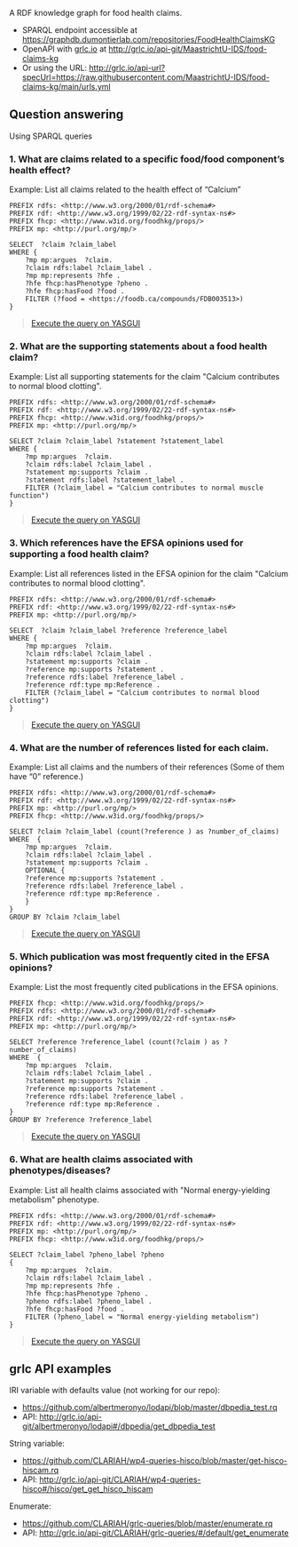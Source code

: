 A RDF knowledge graph for food health claims.

* SPARQL endpoint accessible at https://graphdb.dumontierlab.com/repositories/FoodHealthClaimsKG
* OpenAPI with [grlc.io](http://grlc.io) at http://grlc.io/api-git/MaastrichtU-IDS/food-claims-kg
* Or using the URL: http://grlc.io/api-url?specUrl=https://raw.githubusercontent.com/MaastrichtU-IDS/food-claims-kg/main/urls.yml

## Question answering

Using SPARQL queries

### 1. What are claims related to a specific food/food component’s health effect? 

Example: List all claims related to the health effect of “Calcium”

```SPARQL
PREFIX rdfs: <http://www.w3.org/2000/01/rdf-schema#>
PREFIX rdf: <http://www.w3.org/1999/02/22-rdf-syntax-ns#>
PREFIX fhcp: <http://www.w3id.org/foodhkg/props/>
PREFIX mp: <http://purl.org/mp/>

SELECT  ?claim ?claim_label
WHERE {
    ?mp mp:argues  ?claim.
    ?claim rdfs:label ?claim_label .
    ?mp mp:represents ?hfe .
    ?hfe fhcp:hasPhenotype ?pheno .
    ?hfe fhcp:hasFood ?food .
    FILTER (?food = <https://foodb.ca/compounds/FDB003513>)
}
```

> <a href="https://yasgui.triply.cc/#query=PREFIX%20fhcp%3A%20%3Chttp%3A%2F%2Fwww.w3id.org%2Ffoodhkg%2Fprops%2F%3E%0APREFIX%20rdfs%3A%20%3Chttp%3A%2F%2Fwww.w3.org%2F2000%2F01%2Frdf-schema%23%3E%0APREFIX%20mp%3A%20%3Chttp%3A%2F%2Fpurl.org%2Fmp%2F%3E%0A%0ASELECT%20%20%3Fclaim%20%3Fclaim_label%0AWHERE%20%7B%0A%20%20%20%20%3Fmp%20mp%3Aargues%20%20%3Fclaim.%0A%20%20%20%20%3Fclaim%20rdfs%3Alabel%20%3Fclaim_label%20.%0A%20%20%20%20%3Fmp%20mp%3Arepresents%20%3Fhfe%20.%0A%20%20%20%20%3Fhfe%20fhcp%3AhasPhenotype%20%3Fpheno%20.%0A%20%20%20%20%3Fhfe%20fhcp%3AhasFood%20%3Ffood%20.%0A%20%20%20%20FILTER%20(%3Ffood%20%3D%20%3Chttps%3A%2F%2Ffoodb.ca%2Fcompounds%2FFDB003513%3E)%0A%7D&endpoint=https%3A%2F%2Fgraphdb.dumontierlab.com%2Frepositories%2FFoodHealthClaimsKG&requestMethod=POST&tabTitle=Query&headers=%7B%7D&contentTypeConstruct=text%2Fturtle&contentTypeSelect=application%2Fsparql-results%2Bjson&outputFormat=table">Execute the query on YASGUI</a>

### 2. What are the supporting statements about a food health claim?

Example: List all supporting statements for the claim "Calcium contributes to normal blood clotting". 

```SPARQL
PREFIX rdfs: <http://www.w3.org/2000/01/rdf-schema#>
PREFIX rdf: <http://www.w3.org/1999/02/22-rdf-syntax-ns#>
PREFIX fhcp: <http://www.w3id.org/foodhkg/props/>
PREFIX mp: <http://purl.org/mp/>

SELECT ?claim ?claim_label ?statement ?statement_label
WHERE {
    ?mp mp:argues  ?claim.
    ?claim rdfs:label ?claim_label .
    ?statement mp:supports ?claim .
    ?statement rdfs:label ?statement_label .
    FILTER (?claim_label = "Calcium contributes to normal muscle function")
}
```

> <a href='https://yasgui.triply.cc/#query=PREFIX%20rdfs%3A%20%3Chttp%3A%2F%2Fwww.w3.org%2F2000%2F01%2Frdf-schema%23%3E%0APREFIX%20rdf%3A%20%3Chttp%3A%2F%2Fwww.w3.org%2F1999%2F02%2F22-rdf-syntax-ns%23%3E%0APREFIX%20fhcp%3A%20%3Chttp%3A%2F%2Fwww.w3id.org%2Ffoodhkg%2Fprops%2F%3E%0APREFIX%20mp%3A%20%3Chttp%3A%2F%2Fpurl.org%2Fmp%2F%3E%0A%0ASELECT%20%3Fclaim%20%3Fclaim_label%20%3Fstatement%20%3Fstatement_label%0AWHERE%20%7B%0A%20%20%20%20%3Fmp%20mp%3Aargues%20%20%3Fclaim.%0A%20%20%20%20%3Fclaim%20rdfs%3Alabel%20%3Fclaim_label%20.%0A%20%20%20%20%3Fstatement%20mp%3Asupports%20%3Fclaim%20.%0A%20%20%20%20%3Fstatement%20rdfs%3Alabel%20%3Fstatement_label%20.%0A%20%20%20%20FILTER%20(%3Fclaim_label%20%3D%20%22Calcium%20contributes%20to%20normal%20muscle%20function%22)%0A%7D&endpoint=https%3A%2F%2Fgraphdb.dumontierlab.com%2Frepositories%2FFoodHealthClaimsKG&requestMethod=POST&tabTitle=Query&headers=%7B%7D&contentTypeConstruct=text%2Fturtle&contentTypeSelect=application%2Fsparql-results%2Bjson&outputFormat=table'>Execute the query on YASGUI</a>

### 3. Which references have the EFSA opinions used for supporting a food health claim?

Example: List all references listed in the EFSA opinion for the claim "Calcium contributes to normal blood clotting". 

```SPARQL
PREFIX rdfs: <http://www.w3.org/2000/01/rdf-schema#>
PREFIX rdf: <http://www.w3.org/1999/02/22-rdf-syntax-ns#>
PREFIX mp: <http://purl.org/mp/>

SELECT  ?claim ?claim_label ?reference ?reference_label
WHERE {
    ?mp mp:argues  ?claim.
    ?claim rdfs:label ?claim_label .
    ?statement mp:supports ?claim .
    ?reference mp:supports ?statement .
    ?reference rdfs:label ?reference_label .
    ?reference rdf:type mp:Reference .
    FILTER (?claim_label = "Calcium contributes to normal blood clotting")
}
```

> <a href='https://yasgui.triply.cc/#query=PREFIX%20rdfs%3A%20%3Chttp%3A%2F%2Fwww.w3.org%2F2000%2F01%2Frdf-schema%23%3E%0APREFIX%20rdf%3A%20%3Chttp%3A%2F%2Fwww.w3.org%2F1999%2F02%2F22-rdf-syntax-ns%23%3E%0APREFIX%20mp%3A%20%3Chttp%3A%2F%2Fpurl.org%2Fmp%2F%3E%0A%0ASELECT%20%20%3Fclaim%20%3Fclaim_label%20%3Freference%20%3Freference_label%0AWHERE%20%7B%0A%20%20%20%20%3Fmp%20mp%3Aargues%20%20%3Fclaim.%0A%20%20%20%20%3Fclaim%20rdfs%3Alabel%20%3Fclaim_label%20.%0A%20%20%20%20%3Fstatement%20mp%3Asupports%20%3Fclaim%20.%0A%20%20%20%20%3Freference%20mp%3Asupports%20%3Fstatement%20.%0A%20%20%20%20%3Freference%20rdfs%3Alabel%20%3Freference_label%20.%0A%20%20%20%20%3Freference%20rdf%3Atype%20mp%3AReference%20.%0A%20%20%20%20FILTER%20(%3Fclaim_label%20%3D%20%22Calcium%20contributes%20to%20normal%20blood%20clotting%22)%0A%7D&endpoint=https%3A%2F%2Fgraphdb.dumontierlab.com%2Frepositories%2FFoodHealthClaimsKG&requestMethod=POST&tabTitle=Query&headers=%7B%7D&contentTypeConstruct=text%2Fturtle&contentTypeSelect=application%2Fsparql-results%2Bjson&outputFormat=table'>Execute the query on YASGUI</a>

### 4. What are the number of references listed for each claim.

Example: List all claims and the numbers of their references (Some of them have “0” reference.)

```SPARQL
PREFIX rdfs: <http://www.w3.org/2000/01/rdf-schema#>
PREFIX rdf: <http://www.w3.org/1999/02/22-rdf-syntax-ns#>
PREFIX mp: <http://purl.org/mp/>
PREFIX fhcp: <http://www.w3id.org/foodhkg/props/>

SELECT ?claim ?claim_label (count(?reference ) as ?number_of_claims)
WHERE  {
    ?mp mp:argues  ?claim.
    ?claim rdfs:label ?claim_label .
    ?statement mp:supports ?claim .
    OPTIONAL {
    ?reference mp:supports ?statement .
    ?reference rdfs:label ?reference_label .
    ?reference rdf:type mp:Reference . 
    }
}
GROUP BY ?claim ?claim_label
```

> <a href="https://yasgui.triply.cc/#query=PREFIX%20rdfs%3A%20%3Chttp%3A%2F%2Fwww.w3.org%2F2000%2F01%2Frdf-schema%23%3E%0APREFIX%20rdf%3A%20%3Chttp%3A%2F%2Fwww.w3.org%2F1999%2F02%2F22-rdf-syntax-ns%23%3E%0APREFIX%20mp%3A%20%3Chttp%3A%2F%2Fpurl.org%2Fmp%2F%3E%0APREFIX%20fhcp%3A%20%3Chttp%3A%2F%2Fwww.w3id.org%2Ffoodhkg%2Fprops%2F%3E%0A%0ASELECT%20%3Fclaim%20%3Fclaim_label%20(count(%3Freference%20)%20as%20%3Fnumber_of_claims)%0AWHERE%20%20%7B%0A%20%20%20%20%3Fmp%20mp%3Aargues%20%20%3Fclaim.%0A%20%20%20%20%3Fclaim%20rdfs%3Alabel%20%3Fclaim_label%20.%0A%20%20%20%20%3Fstatement%20mp%3Asupports%20%3Fclaim%20.%0A%20%20%20%20OPTIONAL%20%7B%0A%20%20%20%20%3Freference%20mp%3Asupports%20%3Fstatement%20.%0A%20%20%20%20%3Freference%20rdfs%3Alabel%20%3Freference_label%20.%0A%20%20%20%20%3Freference%20rdf%3Atype%20mp%3AReference%20.%20%0A%20%20%20%20%7D%0A%7D%0AGROUP%20BY%20%3Fclaim%20%3Fclaim_label&endpoint=https%3A%2F%2Fgraphdb.dumontierlab.com%2Frepositories%2FFoodHealthClaimsKG&requestMethod=POST&tabTitle=Query&headers=%7B%7D&contentTypeConstruct=text%2Fturtle&contentTypeSelect=application%2Fsparql-results%2Bjson&outputFormat=table">Execute the query on YASGUI</a>

### 5. Which publication was most frequently cited in the EFSA opinions?

Example: List the most frequently cited publications in the EFSA opinions.

```SPARQL
PREFIX fhcp: <http://www.w3id.org/foodhkg/props/>
PREFIX rdfs: <http://www.w3.org/2000/01/rdf-schema#>
PREFIX rdf: <http://www.w3.org/1999/02/22-rdf-syntax-ns#>
PREFIX mp: <http://purl.org/mp/>

SELECT ?reference ?reference_label (count(?claim ) as ?number_of_claims)
WHERE  {
    ?mp mp:argues  ?claim.
    ?claim rdfs:label ?claim_label .
    ?statement mp:supports ?claim .
    ?reference mp:supports ?statement .
    ?reference rdfs:label ?reference_label .
    ?reference rdf:type mp:Reference . 
}
GROUP BY ?reference ?reference_label
```

> <a href="https://yasgui.triply.cc/#query=PREFIX%20fhcp%3A%20%3Chttp%3A%2F%2Fwww.w3id.org%2Ffoodhkg%2Fprops%2F%3E%0APREFIX%20rdfs%3A%20%3Chttp%3A%2F%2Fwww.w3.org%2F2000%2F01%2Frdf-schema%23%3E%0APREFIX%20rdf%3A%20%3Chttp%3A%2F%2Fwww.w3.org%2F1999%2F02%2F22-rdf-syntax-ns%23%3E%0APREFIX%20mp%3A%20%3Chttp%3A%2F%2Fpurl.org%2Fmp%2F%3E%0A%0ASELECT%20%3Freference%20%3Freference_label%20(count(%3Fclaim%20)%20as%20%3Fnumber_of_claims)%0AWHERE%20%20%7B%0A%20%20%20%20%3Fmp%20mp%3Aargues%20%20%3Fclaim.%0A%20%20%20%20%3Fclaim%20rdfs%3Alabel%20%3Fclaim_label%20.%0A%20%20%20%20%3Fstatement%20mp%3Asupports%20%3Fclaim%20.%0A%20%20%20%20%3Freference%20mp%3Asupports%20%3Fstatement%20.%0A%20%20%20%20%3Freference%20rdfs%3Alabel%20%3Freference_label%20.%0A%20%20%20%20%3Freference%20rdf%3Atype%20mp%3AReference%20.%20%0A%7D%0AGROUP%20BY%20%3Freference%20%3Freference_label&endpoint=https%3A%2F%2Fgraphdb.dumontierlab.com%2Frepositories%2FFoodHealthClaimsKG&requestMethod=POST&tabTitle=Query&headers=%7B%7D&contentTypeConstruct=text%2Fturtle&contentTypeSelect=application%2Fsparql-results%2Bjson&outputFormat=table">Execute the query on YASGUI</a>

### 6. What are health claims associated with phenotypes/diseases?

Example: List all health claims associated with "Normal energy-yielding metabolism"  phenotype. 

```SPARQL
PREFIX rdfs: <http://www.w3.org/2000/01/rdf-schema#>
PREFIX rdf: <http://www.w3.org/1999/02/22-rdf-syntax-ns#>
PREFIX mp: <http://purl.org/mp/>
PREFIX fhcp: <http://www.w3id.org/foodhkg/props/>

SELECT ?claim_label ?pheno_label ?pheno 
{
    ?mp mp:argues  ?claim.
    ?claim rdfs:label ?claim_label .
    ?mp mp:represents ?hfe .
    ?hfe fhcp:hasPhenotype ?pheno .
    ?pheno rdfs:label ?pheno_label .
    ?hfe fhcp:hasFood ?food .
    FILTER (?pheno_label = "Normal energy-yielding metabolism")
}
```

> <a href='https://yasgui.triply.cc/#query=PREFIX%20rdfs%3A%20%3Chttp%3A%2F%2Fwww.w3.org%2F2000%2F01%2Frdf-schema%23%3E%0APREFIX%20rdf%3A%20%3Chttp%3A%2F%2Fwww.w3.org%2F1999%2F02%2F22-rdf-syntax-ns%23%3E%0APREFIX%20mp%3A%20%3Chttp%3A%2F%2Fpurl.org%2Fmp%2F%3E%0APREFIX%20fhcp%3A%20%3Chttp%3A%2F%2Fwww.w3id.org%2Ffoodhkg%2Fprops%2F%3E%0A%0ASELECT%20%3Fclaim_label%20%3Fpheno_label%20%3Fpheno%20%0A%7B%0A%20%20%20%20%3Fmp%20mp%3Aargues%20%20%3Fclaim.%0A%20%20%20%20%3Fclaim%20rdfs%3Alabel%20%3Fclaim_label%20.%0A%20%20%20%20%3Fmp%20mp%3Arepresents%20%3Fhfe%20.%0A%20%20%20%20%3Fhfe%20fhcp%3AhasPhenotype%20%3Fpheno%20.%0A%20%20%20%20%3Fpheno%20rdfs%3Alabel%20%3Fpheno_label%20.%0A%20%20%20%20%3Fhfe%20fhcp%3AhasFood%20%3Ffood%20.%0A%20%20%20%20FILTER%20(%3Fpheno_label%20%3D%20%22Normal%20energy-yielding%20metabolism%22)%0A%7D&endpoint=https%3A%2F%2Fgraphdb.dumontierlab.com%2Frepositories%2FFoodHealthClaimsKG&requestMethod=POST&tabTitle=Query&headers=%7B%7D&contentTypeConstruct=text%2Fturtle&contentTypeSelect=application%2Fsparql-results%2Bjson&outputFormat=table'>Execute the query on YASGUI</a>

## grlc API examples

IRI variable with defaults value (not working for our repo):

* https://github.com/albertmeronyo/lodapi/blob/master/dbpedia_test.rq
* API: http://grlc.io/api-git/albertmeronyo/lodapi#/dbpedia/get_dbpedia_test

String variable: 

* https://github.com/CLARIAH/wp4-queries-hisco/blob/master/get-hisco-hiscam.rq
* API: http://grlc.io/api-git/CLARIAH/wp4-queries-hisco#/hisco/get_get_hisco_hiscam

Enumerate:

* https://github.com/CLARIAH/grlc-queries/blob/master/enumerate.rq
* API: http://grlc.io/api-git/CLARIAH/grlc-queries/#/default/get_enumerate

